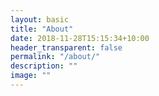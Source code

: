 ```yaml
---
layout: basic
title: "About"
date: 2018-11-28T15:15:34+10:00
header_transparent: false
permalink: "/about/"
description: ""
image: ""
---
```





